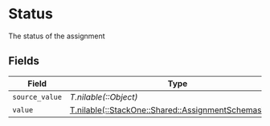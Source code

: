 # Status

The status of the assignment


## Fields

| Field                                                                                                  | Type                                                                                                   | Required                                                                                               | Description                                                                                            | Example                                                                                                |
| ------------------------------------------------------------------------------------------------------ | ------------------------------------------------------------------------------------------------------ | ------------------------------------------------------------------------------------------------------ | ------------------------------------------------------------------------------------------------------ | ------------------------------------------------------------------------------------------------------ |
| `source_value`                                                                                         | *T.nilable(::Object)*                                                                                  | :heavy_minus_sign:                                                                                     | N/A                                                                                                    |                                                                                                        |
| `value`                                                                                                | [T.nilable(::StackOne::Shared::AssignmentSchemasValue)](../../models/shared/assignmentschemasvalue.md) | :heavy_minus_sign:                                                                                     | N/A                                                                                                    | in_progress                                                                                            |